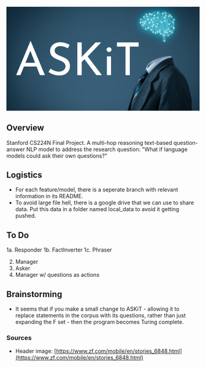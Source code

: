 
![# ASKiT](./ASKiT_header.png)

## Overview

Stanford CS224N Final Project. A multi-hop reasoning text-based question-answer NLP model to address the research question: "What if language models could ask their own questions?"

## Logistics

 - For each feature/model, there is a seperate branch with relevant information in its README. 
 - To avoid large file hell, there is a google drive that we can use to share data. Put this data in a folder named local_data to avoid it getting pushed.

## To Do

 1a. Responder
 1b. FactInverter
 1c. Phraser
 
 2. Manager
 3. Asker
 4. Manager w/ questions as actions

## Brainstorming

 - It seems that if you make a small change to ASKiT - allowing it to replace statements in the corpus with its questions, rather than just expanding the F set - then the program becomes Turing complete.

### Sources

 - Header image: [https://www.zf.com/mobile/en/stories_6848.html](https://www.zf.com/mobile/en/stories_6848.html)
